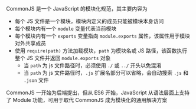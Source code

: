 CommonJS 是一个 JavaScript 的模块化规范，其主要内容为
- 每个 JS 文件是一个模块，模块内定义的成员只能被模块本身访问
- 每个模块内有一个 `module` 变量代表当前模块
- 每个模块内有一个 `exports` 变量指向 `module.exports` 属性，该属性用于模块对外共享成员
- 使用 `require(path)` 方法加载模块，`path` 为模块名或 JS 路径，该函数执行整个 JS 文件并返回 `module.exports` 对象
	- 当 `path` 为 js 文件路径时，必须使用 `./` 或 `../` 开头以免混淆
	- 当 `path` 为 js 文件路径时，`.js` 扩展名部分可以省略，会自动搜索 `.js` 和 `.json` 文件

CommonJS 一开始为后端提出，但从 ES6 开始，JavaScript 从语法层面上支持了 Module 功能，可用于取代 CommonJS 成为模块化的通用解决方案
